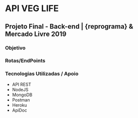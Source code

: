 # API VEG LIFE 
##  Projeto Final - Back-end | {reprograma} & Mercado Livre 2019

### Objetivo


### Rotas/EndPoints


### Tecnologias Utilizadas / Apoio

 - API REST
 - NodeJS
 - MongoDB
 - Postman
 - Heroku
 - ApiDoc